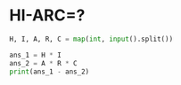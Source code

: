 # HI-ARC=?

```python
H, I, A, R, C = map(int, input().split())

ans_1 = H * I
ans_2 = A * R * C
print(ans_1 - ans_2)
```
